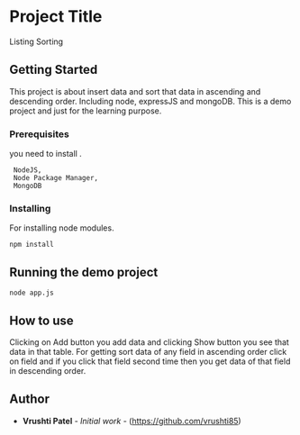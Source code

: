 # Project Title

Listing Sorting

## Getting Started

This project is about insert data and sort that data in ascending and descending order. Including node, expressJS and mongoDB. This is a demo project and just for the learning purpose.

### Prerequisites

you need to install .

```
 NodeJS,
 Node Package Manager,
 MongoDB
```

### Installing

For installing node modules.

```
npm install
```

## Running the demo project

```
node app.js
```

## How to use 

Clicking on Add button you add data and clicking Show button you see that data in that table. For getting sort data of any field in ascending order click on field and if you click that field second time then you get data of that field in descending order.

## Author

- **Vrushti Patel** - _Initial work_ - (https://github.com/vrushti85)
